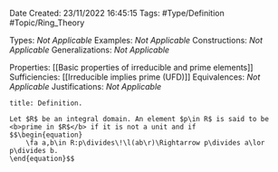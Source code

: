 <div class="topSpace"></div>

Date Created: 23/11/2022 16:45:15
Tags: #Type/Definition #Topic/Ring_Theory

Types: <i>Not Applicable</i>
Examples: <i>Not Applicable</i>
Constructions: <i>Not Applicable</i>
Generalizations: <i>Not Applicable</i>

Properties: [[Basic properties of irreducible and prime elements]]
Sufficiencies: [[Irreducible implies prime (UFD)]]
Equivalences: <i>Not Applicable</i>
Justifications: <i>Not Applicable</i>

``` ad-Definition
title: Definition.

Let $R$ be an integral domain. An element $p\in R$ is said to be <b>prime in $R$</b> if it is not a unit and if
$$\begin{equation}
    \fa a,b\in R:p\divides\!\l(ab\r)\Rightarrow p\divides a\lor p\divides b.
\end{equation}$$

```
